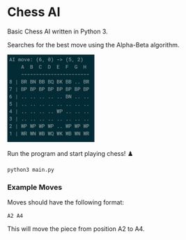 
# Chess AI
Basic Chess AI written in Python 3. 

Searches for the best move using the Alpha-Beta algorithm. 

<img src="data/board_grab.png" width="200" alt="chess ai capture">

Run the program and start playing chess! ♟️
```
python3 main.py
```

### Example Moves
Moves should have the following format:
```
A2 A4
```
This will move the piece from position A2 to A4.

